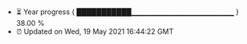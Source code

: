 - ⏳ Year progress { ███████████▁▁▁▁▁▁▁▁▁▁▁▁▁▁▁▁▁▁▁ } 38.00 %
- ⏰ Updated on Wed, 19 May 2021 16:44:22 GMT

